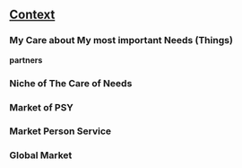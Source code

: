 ## [Context](pre.html)

### My Care about My most important Needs (Things)

**partners**




### Niche of The Care of Needs

### Market of PSY

### Market Person Service

### Global Market
